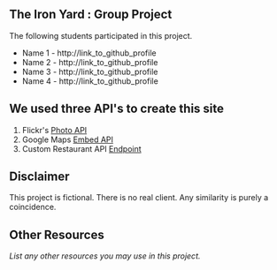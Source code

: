 ## The Iron Yard : Group Project

The following students participated in this project.

* Name 1 - http://link_to_github_profile
* Name 2 - http://link_to_github_profile
* Name 3 - http://link_to_github_profile
* Name 4 - http://link_to_github_profile

## We used three API's to create this site

1. Flickr's [Photo API](https://www.flickr.com/services/api/)
2. Google Maps [Embed API](https://developers.google.com/maps/documentation/embed/)
3. Custom Restaurant API [Endpoint](https://json-data.herokuapp.com/restaurant)

## Disclaimer

This project is fictional. There is no real client. Any similarity is purely a coincidence. 


## Other Resources

_List any other resources you may use in this project._